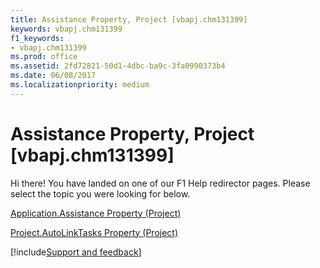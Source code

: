 ```yaml
---
title: Assistance Property, Project [vbapj.chm131399]
keywords: vbapj.chm131399
f1_keywords:
- vbapj.chm131399
ms.prod: office
ms.assetid: 2fd72821-50d1-4dbc-ba9c-3fa0990373b4
ms.date: 06/08/2017
ms.localizationpriority: medium
---
```



# Assistance Property, Project [vbapj.chm131399]

Hi there! You have landed on one of our F1 Help redirector pages. Please select the topic you were looking for below.

[Application.Assistance Property (Project)](https://msdn.microsoft.com/library/f53bf107-9fd1-78f9-f8db-0b8c2acc5f72%28Office.15%29.aspx)

[Project.AutoLinkTasks Property (Project)](https://msdn.microsoft.com/library/300aed81-3404-4e46-6e01-78214b9507eb%28Office.15%29.aspx)

[!include[Support and feedback](~/includes/feedback-boilerplate.md)]